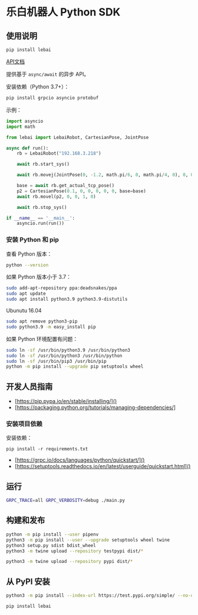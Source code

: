# 乐白机器人 Python SDK

## 使用说明

```
pip install lebai
```

[API文档](http://lebai.py.kingfree.moe)

提供基于 `async/await` 的异步 API。

安装依赖（Python 3.7+）：
```bash
pip install grpcio asyncio protobuf
```

示例：

```python
import asyncio
import math

from lebai import LebaiRobot, CartesianPose, JointPose

async def run():
    rb = LebaiRobot("192.168.3.218")

    await rb.start_sys()

    await rb.movej(JointPose(0, -1.2, math.pi/6, 0, math.pi/4, 0), 0, 0, 1, 0)

    base = await rb.get_actual_tcp_pose()
    p2 = CartesianPose(0.1, 0, 0, 0, 0, 0, base=base)
    await rb.movel(p2, 0, 0, 1, 0)

    await rb.stop_sys()

if __name__ == '__main__':
    asyncio.run(run())
```

### 安装 Python 和 pip

查看 Python 版本：
```bash
python --version
```

如果 Python 版本小于 3.7：
```bash
sudo add-apt-repository ppa:deadsnakes/ppa
sudo apt update
sudo apt install python3.9 python3.9-distutils
```

Ubunutu 16.04
```bash
sudo apt remove python3-pip
sudo python3.9 -m easy_install pip
```

如果 Python 环境配置有问题：
```bash
sudo ln -sf /usr/bin/python3.9 /usr/bin/python3
sudo ln -sf /usr/bin/python3 /usr/bin/python
sudo ln -sf /usr/bin/pip3 /usr/bin/pip
python -m pip install --upgrade pip setuptools wheel
```

## 开发人员指南

- [https://pip.pypa.io/en/stable/installing/]()
- [https://packaging.python.org/tutorials/managing-dependencies/]

### 安装项目依赖

安装依赖：
```
pip install -r requirements.txt
```

- [https://grpc.io/docs/languages/python/quickstart/]()
- [https://setuptools.readthedocs.io/en/latest/userguide/quickstart.html]()


## 运行

```bash
GRPC_TRACE=all GRPC_VERBOSITY=debug ./main.py
```

## 构建和发布

```bash
python -m pip install --user pipenv
python3 -m pip install --user --upgrade setuptools wheel twine
python3 setup.py sdist bdist_wheel
python3 -m twine upload --repository testpypi dist/*

python3 -m twine upload --repository pypi dist/*
```

## 从 PyPI 安装

```bash
python3 -m pip install --index-url https://test.pypi.org/simple/ --no-deps lebai

pip install lebai
```
